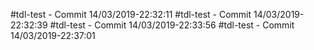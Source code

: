 #tdl-test - Commit 14/03/2019-22:32:11
#tdl-test - Commit 14/03/2019-22:32:39
#tdl-test - Commit 14/03/2019-22:33:56
#tdl-test - Commit 14/03/2019-22:37:01
